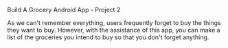 Build A Grocery Android App - Project 2

As we can't remember everything, users frequently forget to buy the things they want to buy. 
However, with the assistance of this app, you can make a list of the groceries you intend to buy so that you don't forget anything.